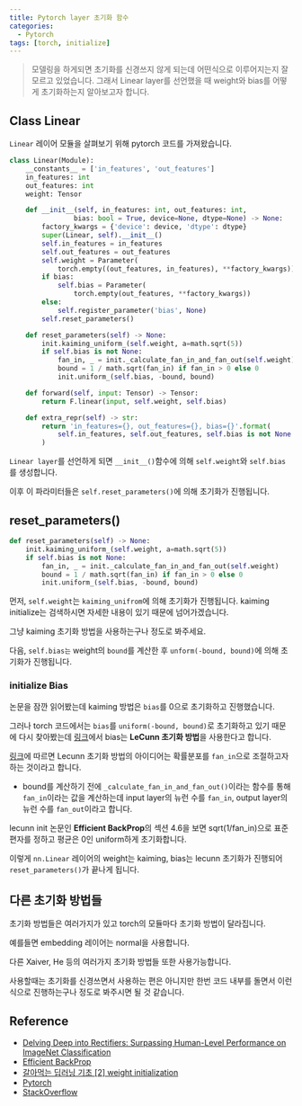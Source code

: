 ```yaml
---
title: Pytorch layer 초기화 함수
categories:
  - Pytorch
tags: [torch, initialize]
---
```


> 모델링을 하게되면 초기화를 신경쓰지 않게 되는데 어떤식으로 이루어지는지 잘 모르고 있었습니다.
> 그래서 Linear layer를 선언했을 때 weight와 bias를 어떻게 초기화하는지 알아보고자 합니다.

## Class Linear

`Linear` 레이어 모듈을 살펴보기 위해 pytorch 코드를 가져왔습니다.

```python
class Linear(Module):
    __constants__ = ['in_features', 'out_features']
    in_features: int
    out_features: int
    weight: Tensor

    def __init__(self, in_features: int, out_features: int, 
                bias: bool = True, device=None, dtype=None) -> None:
        factory_kwargs = {'device': device, 'dtype': dtype}
        super(Linear, self).__init__()
        self.in_features = in_features
        self.out_features = out_features
        self.weight = Parameter(
            torch.empty((out_features, in_features), **factory_kwargs))
        if bias:
            self.bias = Parameter(
                torch.empty(out_features, **factory_kwargs))
        else:
            self.register_parameter('bias', None)
        self.reset_parameters()

    def reset_parameters(self) -> None:
        init.kaiming_uniform_(self.weight, a=math.sqrt(5))
        if self.bias is not None:
            fan_in, _ = init._calculate_fan_in_and_fan_out(self.weight)
            bound = 1 / math.sqrt(fan_in) if fan_in > 0 else 0
            init.uniform_(self.bias, -bound, bound)

    def forward(self, input: Tensor) -> Tensor:
        return F.linear(input, self.weight, self.bias)

    def extra_repr(self) -> str:
        return 'in_features={}, out_features={}, bias={}'.format(
            self.in_features, self.out_features, self.bias is not None
        )
```

`Linear layer`를 선언하게 되면 `__init__()`함수에 의해 `self.weight`와 `self.bias`를 생성합니다.

이후 이 파라미터들은 `self.reset_parameters()`에 의해 초기화가 진행됩니다.

## reset_parameters()

```python
def reset_parameters(self) -> None:
    init.kaiming_uniform_(self.weight, a=math.sqrt(5))
    if self.bias is not None:
        fan_in, _ = init._calculate_fan_in_and_fan_out(self.weight)
        bound = 1 / math.sqrt(fan_in) if fan_in > 0 else 0
        init.uniform_(self.bias, -bound, bound)
```

먼저, `self.weight`는 `kaiming_unifrom`에 의해 초기화가 진행됩니다. kaiming initialize는 검색하시면 자세한 내용이 있기 때문에 넘어가겠습니다.  

그냥 kaiming 초기화 방법을 사용하는구나 정도로 봐주세요.

다음, `self.bias는` weight의 `bound`를 계산한 후 `unform(-bound, bound)`에 의해 초기화가 진행됩니다.

### initialize Bias
논문을 잠깐 읽어봤는데 kaiming 방법은 `bias`를 0으로 초기화하고 진행했습니다. 

그러나 torch 코드에서는 `bias`를 `uniform(-bound, bound)`로 초기화하고 있기 때문에 다시 찾아봤는데 [링크](https://stackoverflow.com/questions/48529625/in-pytorch-how-are-layer-weights-and-biases-initialized-by-default)에서 bias는 **LeCunn 초기화 방법**을 사용한다고 합니다.

[링크](https://yeomko.tistory.com/40)에 따르면 Lecunn 초기화 방법의 아이디어는 확률분포를 `fan_in`으로 조절하고자 하는 것이라고 합니다.

- bound를 계산하기 전에 `_calculate_fan_in_and_fan_out()`이라는 함수를 통해 `fan_in`이라는 값을 계산하는데 input layer의 뉴런 수를 `fan_in`, output layer의 뉴런 수를 `fan_out`이라고 합니다.

lecunn init 논문인 **Efficient BackProp**의 섹션 4.6을 보면 sqrt(1/fan_in)으로 표준편자를 정하고 평균은 0인 uniform하게 초기화합니다.

이렇게 `nn.Linear` 레이어의 weight는 kaiming, bias는 lecunn 초기화가 진행되어 `reset_parameters()`가 끝나게 됩니다.

## 다른 초기화 방법들

초기화 방법들은 여러가지가 있고 torch의 모듈마다 초기화 방법이 달라집니다.

예를들면 embedding 레이어는 normal을 사용합니다.

다른 Xaiver, He 등의 여러가지 초기화 방법들 또한 사용가능합니다.

사용할때는 초기화를 신경쓰면서 사용하는 편은 아니지만 한번 코드 내부를 돌면서 이런식으로 진행하는구나 정도로 봐주시면 될 것 같습니다.

## Reference
- [Delving Deep into Rectifiers: Surpassing Human-Level Performance on ImageNet Classification](https://arxiv.org/abs/1502.01852v1)
- [Efficient BackProp](http://yann.lecun.com/exdb/publis/pdf/lecun-98b.pdf)
- [갈아먹는 딥러닝 기초 [2] weight initialization](https://yeomko.tistory.com/40)
- [Pytorch](https://github.com/pytorch/pytorch/tree/v0.3.1/torch/nn/modules)
- [StackOverflow](https://stackoverflow.com/questions/48529625/in-pytorch-how-are-layer-weights-and-biases-initialized-by-default)